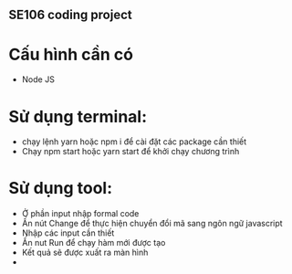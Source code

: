 ## SE106 coding project

# Cấu hình cần có
- Node JS 

# Sử dụng terminal:

 - chạy lệnh yarn hoặc npm i để cài đặt các package cần thiết
 - Chạy npm start hoặc yarn start để khởi chạy chương trình
 
 # Sử dụng tool:
 
 - Ở phần input nhập formal code 
 - Ấn nút Change để thực hiện chuyển đổi mã sang ngôn ngữ javascript
 - Nhập các input cần thiết
 - Ấn nut Run để chạy hàm mới được tạo
 - Kết quả sẽ được xuất ra màn hình
 - 
